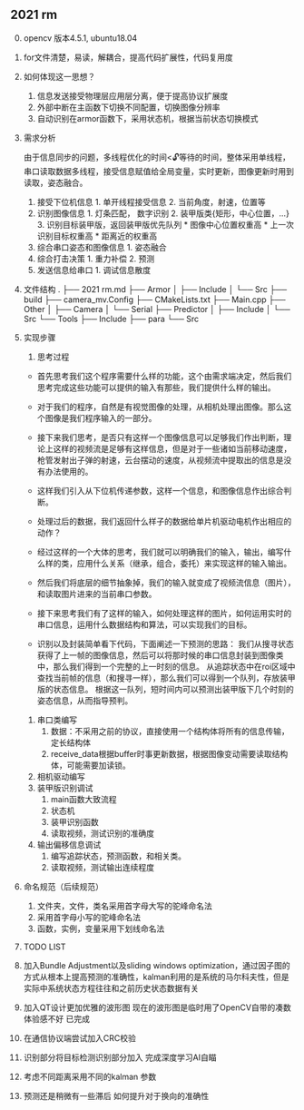 ## 2021 rm

0. opencv 版本4.5.1, ubuntu18.04
1. for文件清楚，易读，解耦合，提高代码扩展性，代码复用度

2. 如何体现这一思想？

    1. 信息发送接受物理层应用层分离，便于提高协议扩展度
    2. 外部中断在主函数下切换不同配置，切换图像分辨率
    3. 自动识别在armor函数下，采用状态机，根据当前状态切换模式

3. 需求分析

    由于信息同步的问题，多线程优化的时间<🔓等待的时间，整体采用单线程，串口读取数据多线程，接受信息赋值给全局变量，实时更新，图像更新时用到读取，姿态融合。

     1. 接受下位机信息
         	1. 单开线程接受信息
            2. 当前角度，射速，位置等
     2. 识别图像信息
         	1. 灯条匹配， 数字识别
              	2. 装甲版类{矩形，中心位置，...}
              	3. 识别目标装甲版，返回装甲版优先队列
             * 图像中心位置权重高
             * 上一次识别目标权重高
             * 距离近的权重高
     3. 综合串口姿态和图像信息
         	1. 姿态融合
     4. 综合打击决策
         	1. 重力补偿
              	2. 预测 
     5. 发送信息给串口
         	1. 调试信息散度

4. 文件结构
   .
   ├── 2021 rm.md
   ├── Armor
   │   ├── Include
   │   └── Src
   ├── build
   ├── camera_mv.Config
   ├── CMakeLists.txt
   ├── Main.cpp
   ├── Other
   │   ├── Camera
   │   └── Serial
   ├── Predictor
   │   ├── Include
   │   └── Src
   └── Tools
       ├── Include
       ├── para
       └── Src

5. 实现步骤

    1. 思考过程
    * 首先思考我们这个程序需要什么样的功能，这个由需求端决定，然后我们思考完成这些功能可以提供的输入有那些，我们提供什么样的输出。
    * 对于我们的程序，自然是有视觉图像的处理，从相机处理出图像。那么这个图像是我们程序输入的一部分。
    * 接下来我们思考，是否只有这样一个图像信息可以足够我们作出判断，理论上这样的视频流是足够有这样信息，但是对于一些诸如当前移动速度，枪管发射出子弹的射速，云台摆动的速度，从视频流中提取出的信息是没有办法使用的。
    * 这样我们引入从下位机传递参数，这样一个信息，和图像信息作出综合判断。
    * 处理过后的数据，我们返回什么样子的数据给单片机驱动电机作出相应的动作？

    * 经过这样的一个大体的思考，我们就可以明确我们的输入，输出，编写什么样的类，应用什么关系（继承，组合，委托）来实现这样的输入输出。
    * 然后我们将底层的细节抽象掉，我们的输入就变成了视频流信息（图片），和读取图片进来的当前串口参数。
    * 接下来思考我们有了这样的输入，如何处理这样的图片，如何运用实时的串口信息，运用什么数据结构和算法，可以实现我们的目标。
    * 识别以及封装简单看下代码，下面阐述一下预测的思路：
    我们从搜寻状态获得了上一帧的图像信息，然后可以将那时候的串口信息封装到图像类中，那么我们得到一个完整的上一时刻的信息。
    从追踪状态中在roi区域中查找当前帧的信息（和搜寻一样），那么我们可以得到一个队列，存放装甲版的状态信息。
    根据这一队列，短时间内可以预测出装甲版下几个时刻的姿态信息，从而指导预判。

    1. 串口类编写
        1. 数据：不采用之前的协议，直接使用一个结构体将所有的信息传输，定长结构体
        2. receive_data根据buffer时事更新数据，根据图像变动需要读取结构体，可能需要加读锁。
    2. 相机驱动编写
    3. 装甲版识别调试
        1. main函数大致流程
        2. 状态机
        3. 装甲识别函数
        4. 读取视频，测试识别的准确度
    4. 输出偏移信息调试
        1. 编写追踪状态，预测函数，和相关类。
        2. 读取视频，测试输出连续程度

6. 命名规范（后续规范）
    1. 文件夹，文件，类名采用首字母大写的驼峰命名法
    2. 采用首字母小写的驼峰命名法
    3. 函数，实例，变量采用下划线命名法
7. TODO LIST
  1. 加入Bundle Adjustment以及sliding windows optimization，通过因子图的方式从根本上提高预测的准确性，kalman利用的是系统的马尔科夫性，但是实际中系统状态方程往往和之前历史状态数据有关 
  2. 加入QT设计更加优雅的波形图 现在的波形图是临时用了OpenCV自带的凑数 体验感不好 已完成
  3. 在通信协议端尝试加入CRC校验
  4. 识别部分将目标检测识别部分加入 完成深度学习AI自瞄
  5. 考虑不同距离采用不同的kalman 参数
  6. 预测还是稍微有一些滞后 如何提升对于换向的准确性
